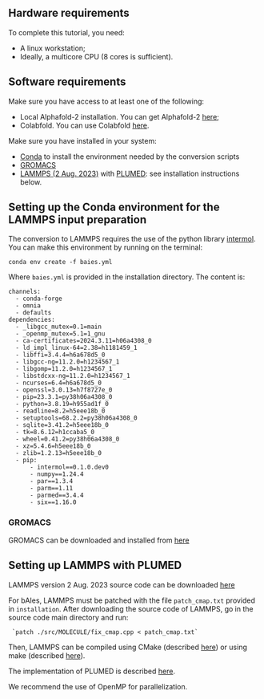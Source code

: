 ## Hardware requirements

To complete this tutorial, you need:

* A linux workstation;
* Ideally, a multicore CPU (8 cores is sufficient).

## Software requirements

Make sure you have access to at least one of the following:
* Local Alphafold-2 installation. You can get Alphafold-2 [here](https://github.com/google-deepmind/alphafold);
* Colabfold. You can use Colabfold [here](https://github.com/sokrypton/ColabFold).

Make sure you have installed in your system:
* [Conda](https://www.anaconda.com) to install the environment needed by the conversion scripts
* [GROMACS](https://www.gromacs.org)
* [LAMMPS (2 Aug. 2023)](https://download.lammps.org/tars/index.html) with [PLUMED](https://www.plumed.org): see installation instructions below.

## Setting up the Conda environment for the LAMMPS input preparation

The conversion to LAMMPS requires the use of the python library [intermol](https://github.com/shirtsgroup/InterMol).
You can make this environment by running on the terminal:

`conda env create -f baies.yml`

Where `baies.yml` is provided in the installation directory. The content is:

```name: baies
channels:
  - conda-forge
  - omnia
  - defaults
dependencies:
  - _libgcc_mutex=0.1=main
  - _openmp_mutex=5.1=1_gnu
  - ca-certificates=2024.3.11=h06a4308_0
  - ld_impl_linux-64=2.38=h1181459_1
  - libffi=3.4.4=h6a678d5_0
  - libgcc-ng=11.2.0=h1234567_1
  - libgomp=11.2.0=h1234567_1
  - libstdcxx-ng=11.2.0=h1234567_1
  - ncurses=6.4=h6a678d5_0
  - openssl=3.0.13=h7f8727e_0
  - pip=23.3.1=py38h06a4308_0
  - python=3.8.19=h955ad1f_0
  - readline=8.2=h5eee18b_0
  - setuptools=68.2.2=py38h06a4308_0
  - sqlite=3.41.2=h5eee18b_0
  - tk=8.6.12=h1ccaba5_0
  - wheel=0.41.2=py38h06a4308_0
  - xz=5.4.6=h5eee18b_0
  - zlib=1.2.13=h5eee18b_0
  - pip:
      - intermol==0.1.0.dev0
      - numpy==1.24.4
      - par==1.3.4
      - parm==1.11
      - parmed==3.4.4
      - six==1.16.0
```

### GROMACS

GROMACS can be downloaded and installed from [here](https://manual.gromacs.org/current/download.html)

## Setting up LAMMPS with PLUMED

LAMMPS version 2 Aug. 2023 source code can be downloaded [here](https://download.lammps.org/tars/index.html)

For bAIes, LAMMPS must be patched with the file `patch_cmap.txt` provided in `installation`. After downloading the source code of LAMMPS, go in the source code main directory and run:

     `patch ./src/MOLECULE/fix_cmap.cpp < patch_cmap.txt`

Then, LAMMPS can be compiled using CMake (described [here](https://docs.lammps.org/Build_cmake.html)) or using make (described [here](https://docs.lammps.org/Build_make.html)).

The implementation of PLUMED is described [here](https://docs.lammps.org/Build_extras.html#plumed).

We recommend the use of OpenMP for parallelization.


